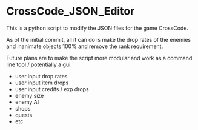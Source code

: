# CrossCode_JSON_Editor
This is a python script to modify the JSON files for the game CrossCode.

As of the initial commit, all it can do is make the drop rates of the enemies and inanimate objects 100% and remove the rank requirement.

Future plans are to make the script more modular and work as a command line tool / potentially a gui.
- user input drop rates
- user input item drops
- user input credits / exp drops
- enemy size
- enemy AI
- shops
- quests
- etc.
